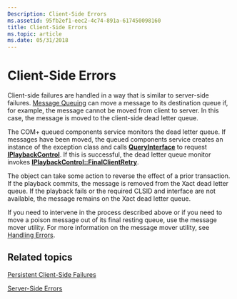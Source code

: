 ```yaml
---
Description: Client-Side Errors
ms.assetid: 95fb2ef1-eec2-4c74-891a-617450098160
title: Client-Side Errors
ms.topic: article
ms.date: 05/31/2018
---
```


# Client-Side Errors

Client-side failures are handled in a way that is similar to server-side failures. [Message Queuing](_mq_Message_Queuing_MSMQ_Start_Page) can move a message to its destination queue if, for example, the message cannot be moved from client to server. In this case, the message is moved to the client-side dead letter queue.

The COM+ queued components service monitors the dead letter queue. If messages have been moved, the queued components service creates an instance of the exception class and calls [**QueryInterface**](https://docs.microsoft.com/windows/desktop/api/unknwn/nf-unknwn-iunknown-queryinterface(q)) to request [**IPlaybackControl**](/windows/desktop/api/ComSvcs/nn-comsvcs-iplaybackcontrol). If this is successful, the dead letter queue monitor invokes [**IPlaybackControl::FinalClientRetry**](/windows/desktop/api/ComSvcs/nf-comsvcs-iplaybackcontrol-finalclientretry).

The object can take some action to reverse the effect of a prior transaction. If the playback commits, the message is removed from the Xact dead letter queue. If the playback fails or the required CLSID and interface are not available, the message remains on the Xact dead letter queue.

If you need to intervene in the process described above or if you need to move a poison message out of its final resting queue, use the message mover utility. For more information on the message mover utility, see [Handling Errors](handling-errors-in-queued-components.md).

## Related topics

<dl> <dt>

[Persistent Client-Side Failures](persistent-client-side-failures.md)
</dt> <dt>

[Server-Side Errors](server-side-errors.md)
</dt> </dl>

 

 



